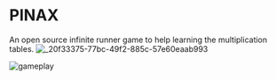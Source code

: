 # PINAX
An open source infinite runner game to help learning the multiplication tables.
 ![_20f33375-77bc-49f2-885c-57e60eaab993](https://github.com/Kuvrot/PINAX/assets/23508114/02bbf66a-087b-4510-a1d5-224e74642a29)

 ![gameplay](https://github.com/Kuvrot/PINAX/assets/23508114/8acb4525-8dd7-4a92-b0b7-1233bd6056c5)
